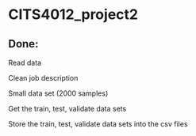 # CITS4012_project2

## Done:

Read data

Clean job description

Small data set (2000 samples)

Get the train, test, validate data sets

Store the train, test, validate data sets into the csv files
